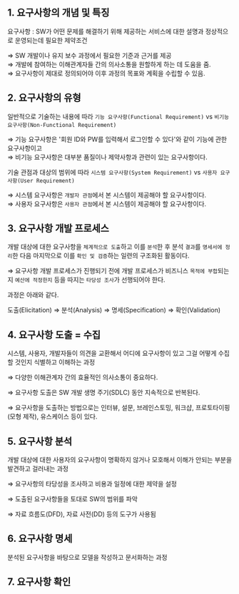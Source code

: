 ## 1. 요구사항의 개념 및 특징 

요구사항 : SW가 어떤 문제를 해결하기 위해 제공하는 서비스에 대한 설명과 정상적으로 운영되는데 필요한 제약조건 

⇒ SW 개발이나 유지 보수 과정에서 필요한 기준과 근거를 제공  
⇒ 개발에 참여하는 이해관계자들 간의 의사소통을 원할하게 하는 데 도움을 줌.  
⇒ 요구사항이 제대로 정의되어야 이후 과정의 목표와 계획을 수립할 수 있음.  

## 2. 요구사항의 유형 

일반적으로 기술하는 내용에 따라 `기능 요구사항(Functional Requirement)` vs `비기능 요구사항(Non-Functional Requirement)`

⇒ 기능 요구사항은 '회원 ID와 PW를 입력해서 로그인할 수 있다'와 같이 기능에 관한 요구사항이고  
⇒ 비기능 요구사항은 대부분 품질이나 제약사항과 관련이 있는 요구사항이다.

기술 관점과 대상의 범위에 따라 `시스템 요구사항(System Requirement)` vs `사용자 요구사항(User Requirement)` 

⇒ 시스템 요구사항은 `개발자 관점`에서 본 시스템이 제공해야 할 요구사항이다.  
⇒ 사용자 요구사항은 `사용자 관점`에서 본 시스템이 제공해야 할 요구사항이다.

## 3. 요구사항 개발 프로세스 

개발 대상에 대한 요구사항을 `체계적으로 도출`하고 이를 `분석`한 후 분석 `결과`를 `명세서에 정리`한 다음 마지막으로 이를 `확인 및 검증`하는 일련의 구조화된 활동이다. 

⇒ 요구사항 개발 프로세스가 진행되기 전에 개발 프로세스가 비즈니스 `목적에 부합`되는지 `예산에 적정한지` 등을 따지는 `타당성 조사`가 선행되어야 한다.

과정은 아래와 같다. 

도출(Elicitation) ⇒ 분석(Analysis) ⇒ 명세(Specification) ⇒ 확인(Validation)  

## 4. 요구사항 도출 = 수집

시스템, 사용자, 개발자들이 의견을 교환해서 어디에 요구사항이 있고 그걸 어떻게 수집할 것인지 식별하고 이해하는 과정

⇒ 다양한 이해관계자 간의 효율적인 의사소통이 중요하다.

⇒ 요구사항 도출은 SW 개발 생명 주기(SDLC) 동안 지속적으로 반복된다.

⇒ 요구사항을 도출하는 방법으로는 인터뷰, 설문, 브레인스토밍, 워크샵, 프로토타이핑(모형 제작), 유스케이스 등이 있다.


## 5. 요구사항 분석

개발 대상에 대한 사용자의 요구사항이 명확하지 않거나 모호해서 이해가 안되는 부분을 발견하고 걸러내는 과정 

⇒ 요구사항의 타당성을 조사하고 비용과 일정에 대한 제약을 설정

⇒ 도출된 요구사항들을 토대로 SW의 범위를 파악

⇒ 자료 흐름도(DFD), 자료 사전(DD) 등의 도구가 사용됨

## 6. 요구사항 명세

분석된 요구사항을 바탕으로 모델을 작성하고 문서화하는 과정 






## 7. 요구사항 확인


























